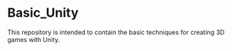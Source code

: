# Basic_Unity
 This repository is intended to contain the basic techniques for creating 3D games with Unity.
